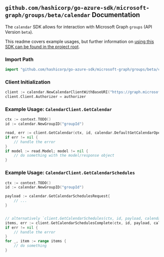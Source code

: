
## `github.com/hashicorp/go-azure-sdk/microsoft-graph/groups/beta/calendar` Documentation

The `calendar` SDK allows for interaction with Microsoft Graph `groups` (API Version `beta`).

This readme covers example usages, but further information on [using this SDK can be found in the project root](https://github.com/hashicorp/go-azure-sdk/tree/main/docs).

### Import Path

```go
import "github.com/hashicorp/go-azure-sdk/microsoft-graph/groups/beta/calendar"
```


### Client Initialization

```go
client := calendar.NewCalendarClientWithBaseURI("https://graph.microsoft.com")
client.Client.Authorizer = authorizer
```


### Example Usage: `CalendarClient.GetCalendar`

```go
ctx := context.TODO()
id := calendar.NewGroupID("groupId")

read, err := client.GetCalendar(ctx, id, calendar.DefaultGetCalendarOperationOptions())
if err != nil {
	// handle the error
}
if model := read.Model; model != nil {
	// do something with the model/response object
}
```


### Example Usage: `CalendarClient.GetCalendarSchedules`

```go
ctx := context.TODO()
id := calendar.NewGroupID("groupId")

payload := calendar.GetCalendarSchedulesRequest{
	// ...
}


// alternatively `client.GetCalendarSchedules(ctx, id, payload, calendar.DefaultGetCalendarSchedulesOperationOptions())` can be used to do batched pagination
items, err := client.GetCalendarSchedulesComplete(ctx, id, payload, calendar.DefaultGetCalendarSchedulesOperationOptions())
if err != nil {
	// handle the error
}
for _, item := range items {
	// do something
}
```

